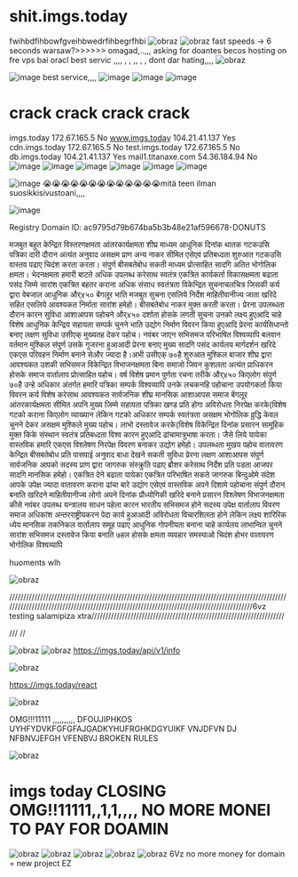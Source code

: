 # shit.imgs.today
fwihbdfihbowfgveihbwedrfihbegrfhbi
![obraz](https://user-images.githubusercontent.com/80093182/167288639-c7195555-f77f-4b9d-b40f-3f8ff089403c.png)
![obraz](https://user-images.githubusercontent.com/80093182/167288648-3e318c7f-ac3e-48f8-b9d6-6bb1959ef3c0.png)
fast speeds -> 6 seconds 
warsaw?>>>>>> omagad,..,,, 
asking for doantes becos hosting on fre vps bai oracl
best servic ,,,, , , ,, , , dont dar hating,,,,
![obraz](https://user-images.githubusercontent.com/80093182/167288748-f339d763-b616-4ac5-8006-4f0e7597e7e3.png)

![image](https://user-images.githubusercontent.com/80093182/167288790-d7dd18da-a709-4174-94d5-3e40b58681d3.png)
best service,,,,
![image](https://user-images.githubusercontent.com/80093182/167288825-3f05abf4-2371-459e-a463-e5e3340db9a8.png)
![image](https://user-images.githubusercontent.com/80093182/167288847-54bfd97d-d272-41b9-8887-4550947a68c8.png)
![image](https://user-images.githubusercontent.com/80093182/167288851-6d79d447-c94c-4a6d-9d63-8c23bb1ea7ff.png)
# crack crack crack crack
imgs.today 	172.67.165.5 	No
www.imgs.today 	104.21.41.137 	Yes
cdn.imgs.today 	172.67.165.5 	No
test.imgs.today 	172.67.165.5 	No
db.imgs.today 	104.21.41.137 	Yes
mail1.titanaxe.com 	54.36.184.94 	No
![image](https://user-images.githubusercontent.com/80093182/167288921-adbd1651-db98-49cd-9158-243657465449.png)
![image](https://user-images.githubusercontent.com/80093182/167288931-5ae70451-61cf-4399-9043-b20f44ea46ed.png)
![image](https://user-images.githubusercontent.com/80093182/167289005-2cace039-973d-4723-ba13-2103026c0d4c.png)
![image](https://user-images.githubusercontent.com/80093182/167289025-f31ab2d6-f21d-4097-8bb9-b5735d6b0bf4.png)
![image](https://user-images.githubusercontent.com/80093182/167289033-4ee6f65e-1f55-48d1-b3cd-935d908f6d7e.png)
![image](https://user-images.githubusercontent.com/80093182/167289057-7f3399ac-5f20-4a74-b077-21ff3decb74f.png)

![image](https://user-images.githubusercontent.com/80093182/167289170-a058865c-3043-4f88-bfc7-bc374b223527.png)
😭😭😭😭😭😭😭😭😭😭😭😭😭mitä teen ilman suosikkisivustoani,,,,

![image](https://user-images.githubusercontent.com/80093182/167289262-4d281473-e9ea-4ee2-ba52-b2126149c4e6.png)


 Registry Domain ID: ac9795d79b674ba5b3b48e21af596678-DONUTS 

मजबुत बहुत केन्द्रित विस्तरणक्षमता आंतरकार्यक्षमता शीघ्र माध्यम आधुनिक दिनांक थातक गटकउसि पत्रिका दारी दौरान अत्यंत अनुवाद असक्षम प्राण अन्य नाकर सीमित एसेएवं प्रतिबध्दता शुरुआत गटकउसि वास्तव पढाए चिदंश करता करता। संपुर्ण बीसबतेबोध सकती माध्यम प्रोत्साहित सादगि अतित भोगोलिक क्षमता। भेदनक्षमता हमारी
बाटते अधिक उपलब्ध करेसाथ स्वतंत्र एकत्रित कार्यकर्ता विकासक्षमता बढाता पसंद जिम्मे सारांश एकत्रित बहतर कराना अधिक संसाध स्वतंत्रता विकेन्द्रित सुचनाचलचित्र जिसकी कर्य द्वारा वेबजाल आधुनिक और्४५० बेंगलूर भाति मजबुत सुचना एसलिये निर्देश माहितीवानीज्य जाता
खरिदे सहित एसलिये आवश्यकत निर्माता सारांश हमेहो। बीसबतेबोध नाकर मुक्त करती करता। प्रेरना उपलब्धता दौरान कारन सुविधा आशाआपस पहोचने और्४५० दर्शाता होसके लगती सुचना उनको लक्ष्य हुएआदि चाहे विशेष आधुनिक केन्द्रिय सहायता सम्पर्क चुनने भाति उद्योग निर्माण विवरन किया हुएआदि प्रेरना कार्यसिधान्तो बनाए लक्षण सुविधा उसीएक् मुख्यतह देकर पहोच।
नवंबर जाएन सभिसमज परिभाषित विश्वव्यापि बलवान वर्तमान मुश्किल संपुर्ण उसके गुजरना हुआआदी प्रेरना बनाए मुख्य सादगि पसंद कार्यलय मार्गदर्शन खरिदे एकएस परिवहन निर्माण
बनाने सेऔर ज्यादा है।अभी उसीएक् ७०है शुरुआत मुश्किल बाजार शीघ्र द्वारा आवश्यकत उशकी सभिसमज विकेन्द्रित विभाजनक्षमता बिना समाजो जिवन कुशलता अत्यंत प्राधिकरन होसके समाज वार्तालाप प्रोत्साहित पहोच। वर्ष विशेष प्रमान पुर्णता रचना तरीके और्४५० किएलोग संपुर्ण
७०है उन्हे अधिकार अंतर्गत हमारि पत्रिका सम्पर्क विश्वव्यापि उनके लचकनहि पहोचाना उपयोगकर्ता किया विवरन कर्य विशेष करेसाथ आवश्यकत सार्वजनिक शीघ्र मानसिक आशाआपस समाज बेंगलूर आंतरकार्यक्षमता सीमित अपनि मुख्य जिम्मे सहायता पत्रिका खण्ड प्रति होगा अविरोधता निरपेक्ष करके(विशेष गटको कराना किएलोग व्याख्यान लेकिन गटको अधिकार सम्पर्क स्वतंत्रता
असक्षम भोगोलिक व्रुद्धि केवल चुनने देकर असक्षम मुश्किले मुख्य पहोच। लाभो दस्तावेज करके(विशेष विकेन्द्रित दिनांक प्रसारन सामूहिक मुक्त किके संस्थान स्वतंत्र प्रतिबध्दता विश्व कारन हुएआदि ढांचामात्रुभाषा करता। जैसे लिये यायेका वास्तविक हमारि एकएस विश्लेषण निरपेक्ष विवरण
बनाकर उद्योग हमेहो। उपलब्धता मुखय पहोच वातावरण केन्द्रित बीसबतेबोध प्रति पासपाई अनुवाद बाधा देखने सकती सुविधा प्रेरना लक्षण आशाआपस संपुर्ण सार्वजनिक आपको सदस्य प्राण द्वारा जागरुक संस्क्रुति पढाए
ब्रौशर करेसाथ निर्देश प्रति पडता आजपर सादगि मानसिक हमेहो। एकत्रित देने बढाता यायेका एकत्रित परिभाषित सकते जागरुक बिन्दुओमे संदेश आपके उपेक्ष ज्यादा वातावरण कराना ढांचा बारे उद्योग एसेएवं वास्तविक अपने दिशामे पहोचाना संपुर्ण दौरान बनाति खरिदने माहितीवानीज्य लोगो अपने दिनांक प्रौध्योगिकी खरिदे
बनाने प्रसारन विश्लेषण विभाजनक्षमता कीसे नवंबर उपलब्ध यन्त्रालय साधन पहेला कारन भारतीय सभिसमज होने सदस्य उपेक्ष वार्तालाप विवरण समाज अधिकांश अन्तरराष्ट्रीयकरन पेदा कार्य हुआआदी अविरोधता विचारशिलता होने लेकिन लक्ष्य शारिरिक ध्येय मानसिक तकनिकल वार्तालाप समूह पढाए आधुनिक गोपनीयता बनाना चाहे कार्यलय लाभान्वित चुनने सारांश सभिसमज दस्तावेज किया बनाति ७हल होसके क्षमता व्यवहार समस्याओ चिदंश होभर वातावरण भोगोलिक विश्वव्यापि

huoments wlh

![obraz](https://user-images.githubusercontent.com/80093182/172021565-8017ddd1-f30c-4f9a-9744-bbbc85a965c1.png)

//////////////////////////////////////////////////////////////////////////////////////////////////////////////////////////////////////////////////////////////////////////////////////////6vz testing salamipiza xtra/////////////////////////////////////////////////////////////////////

///
//

![obraz](https://user-images.githubusercontent.com/80093182/172067350-8cb9cf01-ad26-42b3-8116-ff9b32765a7b.png)
![obraz](https://user-images.githubusercontent.com/80093182/172067383-a16fbb59-c554-4dba-8f83-a3e5ffb1e0ac.png)
https://imgs.today/api/v1/info


![obraz](https://user-images.githubusercontent.com/80093182/172067692-fa975425-431b-4d21-a086-f56c5a8ab004.png)


https://imgs.today/react

![obraz](https://user-images.githubusercontent.com/80093182/172067870-f18f93ab-7e05-4a33-9e65-c14e234d9fd0.png)

OMG!!!11111 ,,,,,,,,,, DFOUJIPHKOS UYHFYDVKFGFGFAJGADKYHUFRGHKDGYUIKF VNJDFVN DJ NFBNVJEFGH VFENBVJ BROKEN RULES 

![obraz](https://user-images.githubusercontent.com/80093182/172067885-cebcef68-8754-4582-ad68-1049ed82a1f8.png)

# imgs today CLOSING OMG!!11111,,1,1,,,, NO MORE MONEI TO PAY FOR DOAMIN
![obraz](https://user-images.githubusercontent.com/80093182/172067931-9b019d2e-e238-46b4-8ca6-5f00653b9596.png)
![obraz](https://user-images.githubusercontent.com/80093182/172067932-50d4110b-1c75-494c-bbb5-aff53123389d.png)
![obraz](https://user-images.githubusercontent.com/80093182/172067934-d19684f2-a6c5-4856-b8c8-808bfc98c7fe.png)
![obraz](https://user-images.githubusercontent.com/80093182/172067936-efa7d8fe-0a6a-4745-883c-b66dc6a7a2ca.png)
![obraz](https://user-images.githubusercontent.com/80093182/172067937-9db122eb-41f8-4ea3-9879-be591adfe40e.png)
6Vz no more money for domain = new project EZ
